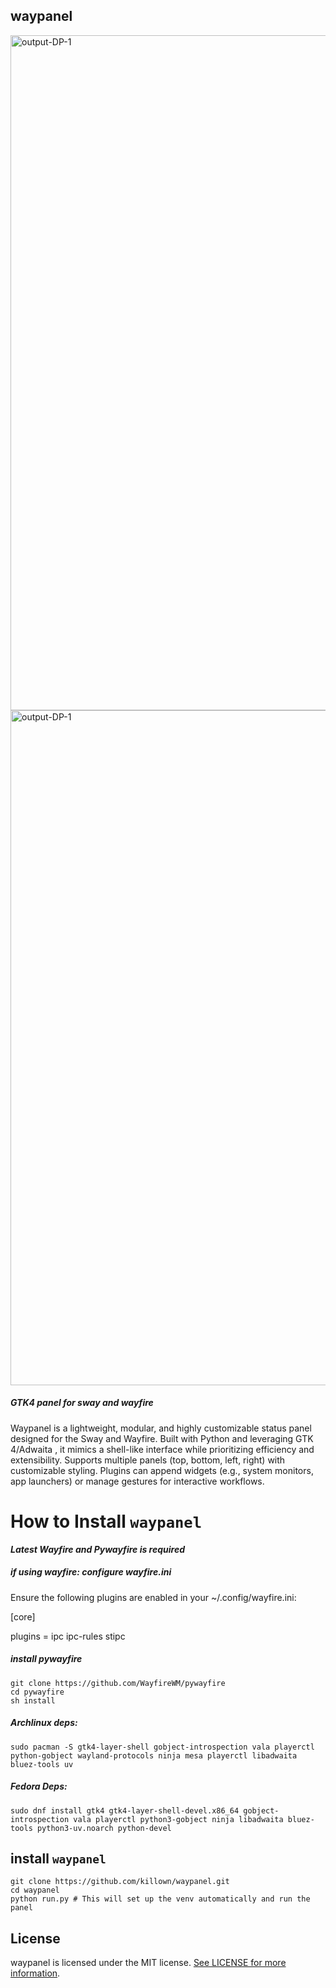 ## waypanel

<img width="1920" height="1080" alt="output-DP-1" src="https://github.com/user-attachments/assets/c6b9fb3b-480f-4dd9-b13a-455d130bb155" />

<img width="1920" height="1080" alt="output-DP-1" src="https://github.com/user-attachments/assets/d01f5a80-aada-4f51-b004-1154c3665714" />


##### _GTK4 panel for sway and wayfire_

Waypanel is a lightweight, modular, and highly customizable status panel designed for the Sway and Wayfire. Built with Python and leveraging GTK 4/Adwaita , it mimics a shell-like interface while prioritizing efficiency and extensibility. Supports multiple panels (top, bottom, left, right) with customizable styling. Plugins can append widgets (e.g., system monitors, app launchers) or manage gestures for interactive workflows.

# How to Install `waypanel`

**_Latest Wayfire and Pywayfire is required_**

##### if using wayfire: configure wayfire.ini

Ensure the following plugins are enabled in your ~/.config/wayfire.ini:

[core]

plugins = ipc ipc-rules stipc

##### install pywayfire
    git clone https://github.com/WayfireWM/pywayfire
    cd pywayfire
    sh install

##### Archlinux deps:
    sudo pacman -S gtk4-layer-shell gobject-introspection vala playerctl python-gobject wayland-protocols ninja mesa playerctl libadwaita bluez-tools uv

##### Fedora Deps:
    sudo dnf install gtk4 gtk4-layer-shell-devel.x86_64 gobject-introspection vala playerctl python3-gobject ninja libadwaita bluez-tools python3-uv.noarch python-devel

## install `waypanel`
    git clone https://github.com/killown/waypanel.git
    cd waypanel
    python run.py # This will set up the venv automatically and run the panel

## License

waypanel is licensed under the MIT license. [See LICENSE for more information](https://github.com/killown/waypanel/blob/main/LICENSE).
